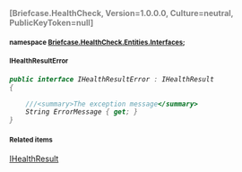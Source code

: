 <h4 style='color: gray;margin:0; padding:0;'> [Briefcase.HealthCheck, Version=1.0.0.0, Culture=neutral, PublicKeyToken=null]</h4>

#### <small>namespace [Briefcase.HealthCheck.Entities.Interfaces](../Namespace/Briefcase.HealthCheck.Entities.Interfaces.md);</small>

#### <small>IHealthResultError</small>

<i>

```csharp
public interface IHealthResultError : IHealthResult
{

	///<summary>The exception message</summary>
	String ErrorMessage { get; }
}
```

</i>


#### <small>Related items</small>

[IHealthResult](IHealthResult.md)